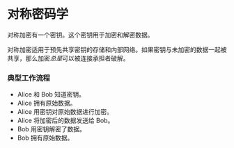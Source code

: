 # 对称密码学

对称加密有一个密钥。这个密钥用于加密和解密数据。

对称加密适用于预先共享密钥的存储和内部网络。如果密钥与未加密的数据一起被共享，那么加密*总是*可以被连接承担者破解。

### 典型工作流程

- Alice 和 Bob 知道密钥。
- Alice 拥有原始数据。
- Alice 用密钥对原始数据进行加密。
- Alice 将加密后的数据发送给 Bob。
- Bob 用密钥解密了数据。
- Bob 拥有原始数据。